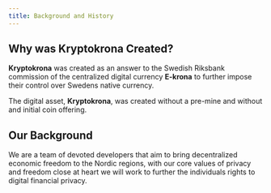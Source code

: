 ```yaml
---
title: Background and History
---
```


## Why was Kryptokrona Created?

**Kryptokrona** was created as an answer to the Swedish Riksbank commission of the centralized digital currency **E-krona** to further impose their control over Swedens native currency. 

The digital asset, **Kryptokrona**, was created without a pre-mine and without and initial coin offering.



## Our Background

We are a team of devoted developers that aim to bring decentralized economic freedom to the Nordic regions,
with our core values of privacy and freedom close at heart we will work to further the individuals rights to digital financial privacy.


